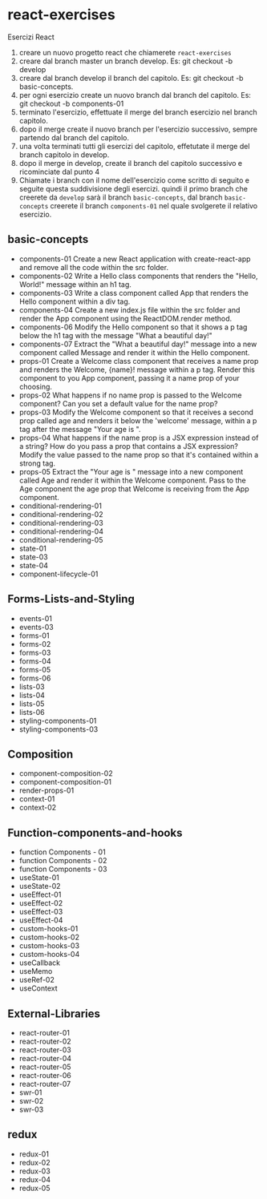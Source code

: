 # react-exercises
Esercizi React
1. creare un nuovo progetto react che chiamerete `react-exercises`
2. creare dal branch master un branch develop. Es: git checkout -b develop
3. creare dal branch develop il branch del capitolo. Es: git checkout -b basic-concepts.
4. per ogni esercizio create un nuovo branch dal branch del capitolo. Es: git checkout -b components-01
5. terminato l'esercizio, effettuate il merge del branch esercizio nel branch capitolo.
6. dopo il merge create il nuovo branch per l'esercizio successivo, sempre partendo dal branch del capitolo.
7. una volta terminati tutti gli esercizi del capitolo, effetutate il merge del branch capitolo in develop.
8. dopo il merge in develop, create il branch del capitolo successivo e ricominciate dal punto 4
9. Chiamate i branch con il nome dell'esercizio come scritto di seguito e seguite questa suddivisione degli esercizi.
    quindi il primo branch che creerete da `develop` sarà il branch `basic-concepts`, dal branch `basic-concepts` creerete il branch `components-01` nel quale svolgerete il relativo esercizio.

## basic-concepts
- components-01 Create a new React application with create-react-app and remove all the code within the src folder.
- components-02 Write a Hello class components that renders the "Hello, World!" message within an h1 tag.
- components-03 Write a class component called App that renders the Hello component within a div tag.
- components-04 Create a new index.js file within the src folder and render the App component using the ReactDOM.render method.
- components-06 Modify the Hello component so that it shows a p tag below the h1 tag with the message "What a beautiful day!"
- components-07 Extract the "What a beautiful day!" message into a new component called Message and render it within the Hello component.
- props-01 Create a Welcome class component that receives a name prop and renders the Welcome, {name}! message within a p tag. Render this component to you App component, passing it a name prop of your choosing.
- props-02 What happens if no name prop is passed to the Welcome component? Can you set a default value for the name prop?
- props-03 Modify the Welcome component so that it receives a second prop called age and renders it below the 'welcome' message, within a p tag after the message "Your age is ".
- props-04 What happens if the name prop is a JSX expression instead of a string? How do you pass a prop that contains a JSX expression? Modify the value passed to the name prop so that it's contained within a strong tag.
- props-05 Extract the "Your age is " message into a new component called Age and render it within the Welcome component. Pass to the Age component the age prop that Welcome is receiving from the App component.
- conditional-rendering-01
- conditional-rendering-02
- conditional-rendering-03
- conditional-rendering-04
- conditional-rendering-05
- state-01
- state-03
- state-04
- component-lifecycle-01

## Forms-Lists-and-Styling
- events-01
- events-03
- forms-01
- forms-02
- forms-03
- forms-04
- forms-05
- forms-06
- lists-03
- lists-04
- lists-05
- lists-06
- styling-components-01
- styling-components-03

## Composition
- component-composition-02
- component-composition-01
- render-props-01
- context-01
- context-02

## Function-components-and-hooks
- function Components - 01
- function Components - 02
- function Components - 03
- useState-01
- useState-02
- useEffect-01
- useEffect-02
- useEffect-03
- useEffect-04
- custom-hooks-01
- custom-hooks-02
- custom-hooks-03
- custom-hooks-04
- useCallback
- useMemo
- useRef-02
- useContext

## External-Libraries
- react-router-01
- react-router-02
- react-router-03
- react-router-04
- react-router-05
- react-router-06
- react-router-07
- swr-01
- swr-02
- swr-03

## redux
- redux-01
- redux-02
- redux-03
- redux-04
- redux-05
